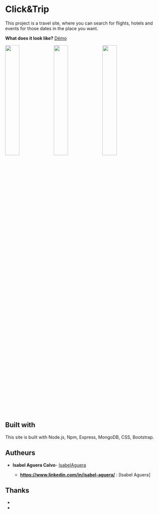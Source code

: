 # Click&Trip

This project is a travel site, where you can search for flights, hotels and events for those dates in the place you want.

**What does it look like?** [Démo](https://IsabelAguera.github.io/npProject/)

<img src="./index.png" style="width:30%;">
<img src="./signin.png" style="width:30%;">
<img src="./hotel.png" style="width:30%;">


## Built with
This site is built with Node.js, Npm, Express, MongoDB, CSS, Bootstrap.

## Autheurs

* **Isabel Aguera Calvo**- [IsabelAguera](https://github.com/IsabelAguera)

    * **https://www.linkedin.com/in/isabel-aguera/** : [Isabel Aguera]
  

## Thanks

* 
* 
